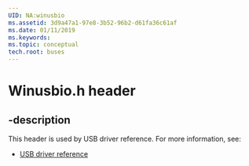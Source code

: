 ```yaml
---
UID: NA:winusbio
ms.assetid: 3d9a47a1-97e8-3b52-96b2-d61fa36c61af
ms.date: 01/11/2019
ms.keywords: 
ms.topic: conceptual
tech.root: buses
---
```


# Winusbio.h header


## -description


This header is used by USB driver reference. For more information, see:

- [USB driver reference](../_buses/index.md)

